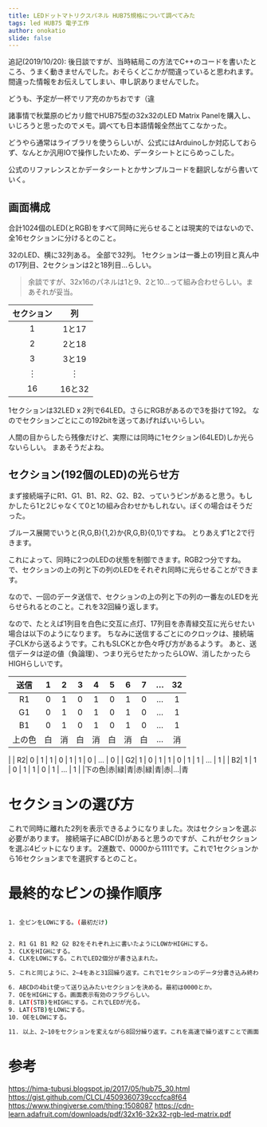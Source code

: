 ```yaml
---
title: LEDドットマトリクスパネル HUB75規格について調べてみた
tags: led HUB75 電子工作
author: onokatio
slide: false
---
```

追記(2019/10/20): 後日談ですが、当時結局この方法でC++のコードを書いたところ、うまく動きませんでした。おそらくどこかが間違っていると思われます。間違った情報をお伝えしてしまい、申し訳ありませんでした。


どうも、予定が一杯でリア充のかちおです（違

諸事情で秋葉原のピカリ館でHUB75型の32x32のLED Matrix Panelを購入し、いじろうと思ったのでメモ。調べても日本語情報全然出てこなかった。

どうやら通常はライブラリを使うらしいが、公式にはArduinoしか対応しておらず、なんとか汎用IOで操作したいため、データシートとにらめっこした。

公式のリファレンスとかデータシートとかサンプルコードを翻訳しながら書いていく。

## 画面構成

合計1024個のLED(とRGB)をすべて同時に光らせることは現実的ではないので、全16セクションに分けるとのこと。

32のLED、横に32列ある。
全部で32列。
1セクションは一番上の1列目と真ん中の17列目、2セクションは2と18列目…らしい。

> 余談ですが、32x16のパネルは1と9、2と10…って組み合わせらしい。まあそれが妥当。


| セクション | 列 |
|:-:|:-:|
|1|1と17|
|2|2と18|
|3|3と19|
|︙|︙|
|16|16と32|

1セクションは32LED x 2列で64LED。さらにRGBがあるので3を掛けて192。
なのでセクションごとにこの192bitを送ってあげればいいらしい。

人間の目からしたら残像だけど、実際には同時に1セクション(64LED)しか光らないらしい。
まあそうだよね。

## セクション(192個のLED)の光らせ方

まず接続端子にR1、G1、B1、R2、G2、B2、っていうピンがあると思う。もしかしたら1と2じゃなくて0と1の組み合わせかもしれない。ぼくの場合はそうだった。

ブルース展開でいうと{R,G,B}{1,2}か{R,G,B}{0,1}ですね。
とりあえず1と2で行きます。

これによって、同時に2つのLEDの状態を制御できます。RGB2つ分ですね。
で、セクションの上の列と下の列のLEDをそれぞれ同時に光らせることができます。

なので、一回のデータ送信で、セクションの上の列と下の列の一番左のLEDを光らせられるとのこと。これを32回繰り返します。

なので、たとえば1列目を白色に交互に点灯、17列目を赤青緑交互に光らせたい場合は以下のようになります。
ちなみに送信するごとにのクロックは、接続端子CLKから送るようです。これもSLCKとか色々呼び方があるようす。
あと、送信データは逆の値（負論理）、つまり光らせたかったらLOW、消したかったらHIGHらしいです。

|送信| 1 | 2 | 3 | 4 | 5 | 6 | 7 | … | 32 |
|:-:|:-:|:-:|:-:|:-:|:-:|:-:|:-:|:-:|:-:|
| R1| 0 | 1 | 0 | 1 | 0 | 1 | 0 | … | 1 |
| G1| 0 | 1 | 0 | 1 | 0 | 1 | 0 | … | 1 |
| B1| 0 | 1 | 0 | 1 | 0 | 1 | 0 | … | 1 |
|上の色|白|消|白|消|白|消|白|…|消
|
| R2| 0 | 1 | 1 | 0 | 1 | 1 | 0 | … | 0 |
| G2| 1 | 0 | 1 | 1 | 0 | 1 | 1 | … | 1 |
| B2| 1 | 1 | 0 | 1 | 1 | 0 | 1 | … | 1 |
|下の色|赤|緑|青|赤|緑|青|赤|…|青


# セクションの選び方

これで同時に離れた2列を表示できるようになりました。次はセクションを選ぶ必要があります。
接続端子にABC(D)があると思うのですが、これがセクションを選ぶ4ビットになります。
2進数で、0000から1111です。これで1セクションから16セクションまでを選択するとのこと。

# 最終的なピンの操作順序

```bash

1. 全ピンをLOWにする。(最初だけ)


2. R1 G1 B1 R2 G2 B2をそれぞれ上に書いたようにLOWかHIGHにする。
3. CLKをHIGHにする。
4. CLKをLOWにする。これでLED2個分が書き込まれた。

5. これと同じように、2~4をあと31回繰り返す。これで1セクションのデータ分書き込み終わる。

6. ABCDの4bit使って送り込みたいセクションを決める。最初は0000とか。
7. OEをHIGHにする。画面表示有効のフラグらしい。
8. LAT(STB)をHIGHにする。これでLEDが光る。
9. LAT(STB)をLOWにする。
10. OEをLOWにする。

11. 以上、2~10をセクションを変えながら8回分繰り返す。これを高速で繰り返すことで画面を全部表示できる。ちなみに止めたらその瞬間消える（たぶん）

```

# 参考

https://hima-tubusi.blogspot.jp/2017/05/hub75_30.html
https://gist.github.com/CLCL/4509360739cccfca8f64
https://www.thingiverse.com/thing:1508087
https://cdn-learn.adafruit.com/downloads/pdf/32x16-32x32-rgb-led-matrix.pdf

